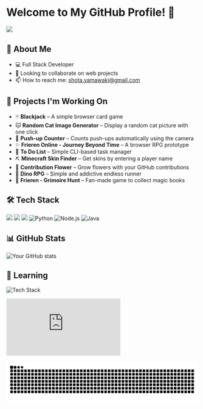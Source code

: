 # Welcome to My GitHub Profile! 👋

![](./assets/fantasy_name.gif)


## 🚀 About Me
- 💻 Full Stack Developer
- 👯 Looking to collaborate on web projects
- 📫 How to reach me: shota.yamawaki@gmail.com

## 🌱 Projects I'm Working On

- 🃏 **Blackjack** – A simple browser card game  
- 🐱 **Random Cat Image Generator** – Display a random cat picture with one click  
- 💪 **Push-up Counter** – Counts push-ups automatically using the camera  
- ✨ **Frieren Online - Journey Beyond Time** – A browser RPG prototype  
- 📝 **To Do List** – Simple CLI-based task manager  
- ⛏️ **Minecraft Skin Finder** – Get skins by entering a player name  
- 🌸 **Contribution Flower** – Grow flowers with your GitHub contributions  
- 🦖 **Dino RPG** – Simple and addictive endless runner
- 📜 **Frieren - Grimoire Hunt** – Fan-made game to collect magic books  


## 🛠️ Tech Stack

<p>
  <img src="https://img.shields.io/badge/HTML5-E34F26?style=for-the-badge&logo=html5&logoColor=white">
  <img src="https://img.shields.io/badge/CSS3-1572B6?style=for-the-badge&logo=css3&logoColor=white">
  <img src="https://img.shields.io/badge/JavaScript-F7DF1E?style=for-the-badge&logo=javascript&logoColor=black">
  <img src="https://img.shields.io/badge/Python-3776AB?style=for-the-badge&logo=python&logoColor=white" alt="Python">
  <img src="https://img.shields.io/badge/Node.js-339933?style=for-the-badge&logo=node.js&logoColor=white" alt="Node.js">
  <img src="https://img.shields.io/badge/Java-007396?style=for-the-badge&logo=java&logoColor=white" alt="Java">
</p>


## 📊 GitHub Stats
![Your GitHub stats](https://github-readme-stats.vercel.app/api?username=imshota1009&show_icons=true&theme=radical)

## 🌱 Learning 
![Tech Stack](https://skillicons.dev/icons?i=c,java,python,javascript,html,css)

![](https://github-stats-evirunurm.vercel.app/api/languages.js?username=imshota1009)

![](https://raw.githubusercontent.com/imshota1009/imshota1009/output/github-contribution-grid-snake.svg)


